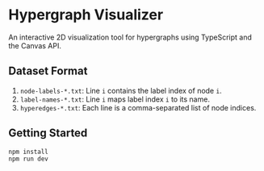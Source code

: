 # Hypergraph Visualizer

An interactive 2D visualization tool for hypergraphs using TypeScript and the Canvas API.

## Dataset Format

1. `node-labels-*.txt`: Line `i` contains the label index of node `i`.
2. `label-names-*.txt`: Line `i` maps label index `i` to its name.
3. `hyperedges-*.txt`: Each line is a comma-separated list of node indices.

##  Getting Started

```bash
npm install
npm run dev
